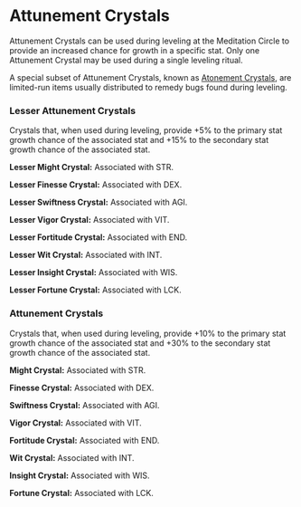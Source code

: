 # Attunement Crystals

Attunement Crystals can be used during leveling at the Meditation Circle to provide an increased chance for growth in a specific stat. Only one Attunement Crystal may be used during a single leveling ritual.

A special subset of Attunement Crystals, known as [Atonement Crystals](atonement-crystals.md), are limited-run items usually distributed to remedy bugs found during leveling.&#x20;

### Lesser Attunement Crystals

Crystals that, when used during leveling, provide +5% to the primary stat growth chance of the associated stat and +15% to the secondary stat growth chance of the associated stat.

**Lesser Might Crystal:** Associated with STR.&#x20;

**Lesser Finesse Crystal:** Associated with DEX.

**Lesser Swiftness Crystal:** Associated with AGI.

**Lesser Vigor Crystal:** Associated with VIT.

**Lesser Fortitude Crystal:** Associated with END.

**Lesser Wit Crystal:** Associated with INT.

**Lesser Insight Crystal:** Associated with WIS.

**Lesser Fortune Crystal:** Associated with LCK.

### Attunement Crystals

Crystals that, when used during leveling, provide +10% to the primary stat growth chance of the associated stat and +30% to the secondary stat growth chance of the associated stat.

**Might Crystal:** Associated with STR.&#x20;

**Finesse Crystal:** Associated with DEX.

**Swiftness Crystal:** Associated with AGI.

**Vigor Crystal:** Associated with VIT.

**Fortitude Crystal:** Associated with END.

**Wit Crystal:** Associated with INT.

**Insight Crystal:** Associated with WIS.

**Fortune Crystal:** Associated with LCK.
